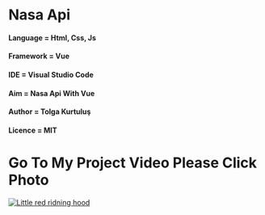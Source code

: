 # Nasa Api

#### Language = Html, Css, Js

#### Framework = Vue 

#### IDE = Visual Studio Code

#### Aim = Nasa Api With Vue  

#### Author = Tolga Kurtuluş

#### Licence = MIT

# Go To My Project Video Please Click Photo

[![Little red ridning hood](https://img.joj.sk/r1010xn/bd27df745f11b050cae2e29127a0f601.jpg)](https://1.bp.blogspot.com/-KKaJzu6wBgs/Xed1KeAeZsI/AAAAAAAAAgc/SZpLGOT44Dwq7Pt96tY-kQyZvjO0_ovbQCLcBGAsYHQ/s1600/nasa-api-tolga.gif "Little red riding hood - Click to Watch!")







